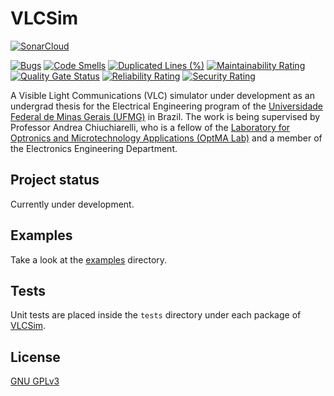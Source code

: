 # VLCSim
[![SonarCloud](https://sonarcloud.io/images/project_badges/sonarcloud-orange.svg)](https://sonarcloud.io/dashboard?id=bruce-morrow_VLCSim)

[![Bugs](https://sonarcloud.io/api/project_badges/measure?project=bruce-morrow_VLCSim&metric=bugs)](https://sonarcloud.io/dashboard?id=bruce-morrow_VLCSim)
[![Code Smells](https://sonarcloud.io/api/project_badges/measure?project=bruce-morrow_VLCSim&metric=code_smells)](https://sonarcloud.io/dashboard?id=bruce-morrow_VLCSim)
[![Duplicated Lines (%)](https://sonarcloud.io/api/project_badges/measure?project=bruce-morrow_VLCSim&metric=duplicated_lines_density)](https://sonarcloud.io/dashboard?id=bruce-morrow_VLCSim)
[![Maintainability Rating](https://sonarcloud.io/api/project_badges/measure?project=bruce-morrow_VLCSim&metric=sqale_rating)](https://sonarcloud.io/dashboard?id=bruce-morrow_VLCSim)
[![Quality Gate Status](https://sonarcloud.io/api/project_badges/measure?project=bruce-morrow_VLCSim&metric=alert_status)](https://sonarcloud.io/dashboard?id=bruce-morrow_VLCSim)
[![Reliability Rating](https://sonarcloud.io/api/project_badges/measure?project=bruce-morrow_VLCSim&metric=reliability_rating)](https://sonarcloud.io/dashboard?id=bruce-morrow_VLCSim)
[![Security Rating](https://sonarcloud.io/api/project_badges/measure?project=bruce-morrow_VLCSim&metric=security_rating)](https://sonarcloud.io/dashboard?id=bruce-morrow_VLCSim)


A Visible Light Communications (VLC) simulator under development as an undergrad thesis for the Electrical Engineering 
program of the [Universidade Federal de Minas Gerais (UFMG)](https://ufmg.br) in Brazil. The work is being supervised 
by Professor Andrea Chiuchiarelli, who is a fellow of the [Laboratory for Optronics and Microtechnology Applications 
(OptMA Lab)](https://www.optmalab.com/) and a member of the Electronics Engineering Department.

## Project status
Currently under development. 

## Examples
Take a look at the [examples](examples) directory.

## Tests
Unit tests are placed inside the `tests` directory under each package of [VLCSim](VLCSim).

## License
[GNU GPLv3](https://choosealicense.com/licenses/gpl-3.0/)
